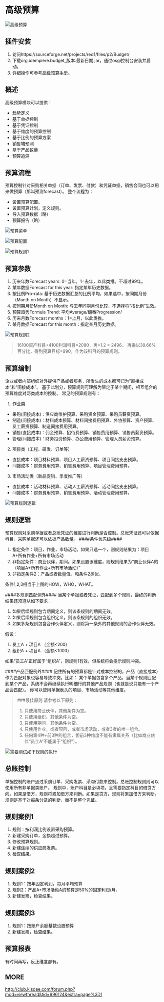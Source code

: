 高级预算
===

![高级预算](http://static.oschina.net/uploads/space/2016/0506/014147_T24Y_2720480.png)

插件安装
---

1. 访问https://sourceforge.net/projects/red1/files/p2/Budget/
2. 下载org.idempiere.budget_版本.最新日期.jar，通过osgi控制台安装并启动。
3. 详细操作可参考[高级预算手册](https://sourceforge.net/projects/red1/files/p2/Budget/Budget.pdf/download)。

概述
---

高级预算模块可以提供：
- 趋势定义
- 基于单据控制
- 基于凭证控制
- 基于维度的预算控制
- 基于比例的预算方案
- 销售端预测
- 基于产品数量
- 预算追溯

预算流程
---

预算控制针对采购相关单据（订单、发票、付款）和凭证单据，销售合同也可以用来做预算（那叫预测forecast）。
整个流程为：
- 设置预算配置。
- 设置预算计划，定义规则。
- 导入预算数据（略）
- 预算报告（略）

![预算菜单](http://static.oschina.net/uploads/space/2016/0503/220737_Womj_2720480.png)

![预算配置](http://static.oschina.net/uploads/space/2016/0505/211010_g9rm_2720480.png)

![预算规则1](http://static.oschina.net/uploads/space/2016/0505/211103_yAzx_2720480.png)

预算参数
---

1. 历来年数Forecast years: 0=当年，1=去年，以此类推。不超过99年。
2. 某年数据Forecast for this year: 指定某年历史数据。
3. 按比例Pro-rata: 基于历史数据汇总的比例平均，如果选中，按同期月份（Month on Month）不显示。
4. 按同期月份Month on Month: 与去年同期月份比较，不选择将“按比例”生效。
5. 预算趋势Formula Trend: 平均Average/翻番Progression/
6. 历来月数Forecast months：1=上月，以此类推。
7. 某月数据Forecast for this month：指定某月历史数据。

![预算规则2](http://static.oschina.net/uploads/space/2016/0501/034737_P97h_2720480.png)

> 16100资产科目+4100利润科目=2080，再*1.2 = 2496， 再乘以39.66%百分比，得到预算目标=990，作为该科目的预算规则。


预算编制
---

企业或者内部组织对外提供产品或者服务，所发生的成本都可归为“直接成本”和“间接成本”。
基于此划分，预算规则可理解为限定于某个期间，相互组合的预算维度对两类成本的控制。
常见的预算规则有：
1. 作业类
  - 采购(间接成本)：供应商维护预算、采购资金预算、采购员薪资预算。
  - 制造(间接成本)：材料成本预算、材料间接费用预算、外协预算、资产预算、员工薪资预算、制造间接费用预算。
  - 销售(直接成本)：佣金预算、招待费预算、销售费用预算、销售员薪资预算。
  - 管理(间接成本)：财务投资预算、办公费用预算、管理人员薪资预算。

2. 项目类（工程、研发、订单等）
  - 直接成本：项目材料预算、项目人工薪资预算、项目间接支出预算。
  - 间接成本：财务费用预算、销售费用预算、项目管理费用预算。

3. 市场活动类（新品促销、季度推广等）
  - 直接成本：活动材料预算、活动人工薪资预算、活动间接支出预算。
  - 间接成本：财务费用预算、销售费用预算、活动管理费用预算。

![预算规则逻辑](http://static.oschina.net/uploads/space/2016/0430/203709_dJoI_2720480.png)

规则逻辑
---

预算规则对采购单据或者总账凭证的维度进行判断是否控制。总账凭证还可以依据科目，采购单据还可以依据产品数量。
####条件优先级####
1. 指定条件：项目，作业，市场活动。如果只选一个，则规则结果为：项目A+所有作业+所有市场活动
2. 非指定条件：商业伙伴，期间。如果设置该维度，则规则结果为“商业伙伴A的（项目A+所有作业+所有市场活动）”
3. 非指定条件2：产品或者数量值。和条件2类似。

条件1,2,3相当于上图的HOW，WHO，WHAT。

####多规则匹配例外####
当某个单据或者凭证，匹配到多个规则，最终的判断结果还须遵从如下要求：
1. 如果后续规则包含期间定义，则该条规则的期间无效。
2. 如果后续规则包含组织定义，则该条规则的组织无效。
3. 如果多条规则包含合作伙伴定义，则除第一条外的其他规则的合作伙伴无效。

假设：
1. 员工A + 项目A                        （金额<200）
2. 组织A + 项目A                        （金额<1000）

如果“员工A”正好属于“组织A”，则规则1有效，但系统将会提示规则冲突。

####产品匹配例外####
记住所有的预算都是针对成本控制的，产品（直接成本）作为匹配对象也容易导致冲突。比如：
某个单据包含多个产品，当某个规则匹配到某个产品，系统不会再继续执行明细行的其他产品规则（也就是说只能有一个产品会匹配）。
你可以使用单据表头的项目、市场活动等其他维度。 

> ###最佳原则
> 请参考以下原则：
> 1. 只使用商业伙伴，其他条件为空。
> 2. 只使用组织，其他条件为空。
> 3. 只使用期间，其他条件为空。
> 4. 只使用作业，或者项目，或者市场活动，或者3者的唯一组合。
> 5. 任何第4种+前3种的组合，但前3种维度不能有隶属关系（比如商业伙伴“员工A”不能属于“组织”）。

![需要测试如下规则的执行](http://static.oschina.net/uploads/space/2016/0501/024911_v70J_2720480.png)

总账控制
---

单据控制的账户通过采购订单、采购发票、采购付款来控制。总账控制规则则可以使用所有非单据类账户。
规则中，账户科目是必填项，且需要指定科目的借贷方向。如果是借方，规则将累加借方来判断。如果是贷方，规则将累加借方来判断。
规则是基于对每条分录的判断，而不是整个凭证。

规则案例1
---

1. 规则：按利润比例设置采购预算。
2. 新建采购订单，金额超过预算。
3. 修改预算规则。
4. 新建连续的供应商发票。
5. 检查结果。

规则案例2
---

1. 规则1：按年固定利润，每月平均预算
2. 规则2：产品A+市场活动A的预算是50%的固定利润/月。
3. 新建发票，检查结果。

规则案例3
---

1. 规则1：按账户余额基数设置预算
2. 新建发票，检查结果。

预算报表
---

有时间再写，反正维度都有。

MORE
---

http://club.kisdee.com/forum.php?mod=viewthread&tid=996124&extra=page%3D1

